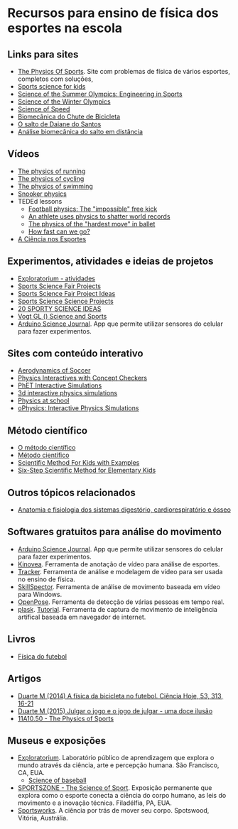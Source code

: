 # Recursos para ensino de física dos esportes na escola

Links para sites
----------------
- [The Physics Of Sports](https://www.real-world-physics-problems.com/physics-of-sports.html). Site com problemas de física de vários esportes, completos com soluções,  
- [Sports science for kids](https://www.sciencekids.co.nz/sports.html)  
- [Science of the Summer Olympics: Engineering in Sports](https://www.nsf.gov/news/mmg/index.jsp?series_name=Science%20of%20the%20Summer%20Olympics:%20Engineering%20in%20Sports)  
- [Science of the Winter Olympics](https://www.nsf.gov/news/mmg/index.jsp?series_name=Science%20of%20the%20Winter%20Olympics)  
- [Science of Speed](https://www.nsf.gov/news/mmg/index.jsp?series_name=Science%20of%20Speed)  
- [Biomecânica do Chute de Bicicleta](https://bmclab.pesquisa.ufabc.edu.br/biomecanica-do-chute-de-bicicleta/)  
- [O salto de Daiane do Santos](https://bmclab.pesquisa.ufabc.edu.br/o-salto-de-daiane-do-santos/)  
- [Análise biomecânica do salto em distância](https://bmclab.pesquisa.ufabc.edu.br/analise-biomecanica-do-salto-em-distancia/)  

Vídeos
------
- [The physics of running](https://youtu.be/EE6z7YHe-aM)  
- [The physics of cycling](https://youtu.be/CwckQUPt0GE)  
- [The physics of swimming](https://youtu.be/RWvIJVtDVA8)  
- [Snooker physics](https://youtu.be/mmSkconZv8E)  
- TEDEd lessons
  - [Football physics: The "impossible" free kick](https://ed.ted.com/lessons/football-physics-the-impossible-free-kick-erez-garty)  
  - [An athlete uses physics to shatter world records](https://ed.ted.com/lessons/an-athlete-uses-physics-to-shatter-world-records-asaf-bar-yosef)  
  - [The physics of the "hardest move" in ballet](https://ed.ted.com/lessons/the-physics-of-the-hardest-move-in-ballet-arleen-sugano)  
  - [How fast can we go?](https://ed.ted.com/best_of_web/tjUwWS0i)  
- [A Ciência nos Esportes](https://youtu.be/XwOSVNEQl-s)  

Experimentos, atividades e ideias de projetos
-----------------------------------------------
- [Exploratorium - atividades](https://www.exploratorium.edu/baseball/activities.html)   
- [Sports Science Fair Projects](https://www.sciencekids.co.nz/projects/sports.html)  
- [Sports Science Fair Project Ideas](https://www.thoughtco.com/sports-science-fair-project-ideas-609052)  
- [Sports Science Science Projects](https://www.sciencebuddies.org/science-fair-projects/project-ideas/sports-science)  
- [20 SPORTY SCIENCE IDEAS](https://www.science-sparks.com/sports-science/)  
- [Vogt GL () Science and Sports](https://www.nasa.gov/pdf/591752main_Science-Sports.pdf)  
- [Arduino Science Journal](https://www.arduino.cc/education/science-journal). App que permite utilizar sensores do celular para fazer experimentos.  

Sites com conteúdo interativo  
-----------------------------
- [Aerodynamics of Soccer](https://www.grc.nasa.gov/www/k-12/airplane/soccer.html)  
- [Physics Interactives with Concept Checkers](https://www.physicsclassroom.com/Physics-Interactives)  
- [PhET Interactive Simulations](https://phet.colorado.edu/en/simulations/filter?subjects=motion&type=html,prototype)  
- [3d interactive physics simulations](https://www.new3jcn.com/simulation.html)  
- [Physics at school](https://www.vascak.cz/?id=1&language=en#kapitola0)  
- [oPhysics: Interactive Physics Simulations](https://ophysics.com/index.html) 

Método científico
-----------------
- [O método científico](https://pt.khanacademy.org/science/biology/intro-to-biology/science-of-biology/v/the-scientific-method)  
- [Método científico](https://escolakids.uol.com.br/ciencias/metodo-cientifico.htm)  
- [Scientific Method For Kids with Examples](https://littlebinsforlittlehands.com/using-scientific-method-experiments-kids/)  
- [Six-Step Scientific Method for Elementary Kids](https://classroom.synonym.com/)   
 
Outros tópicos relacionados
---------------------------
- [Anatomia e fisiologia dos sistemas digestório, cardiorespiratório e ósseo](https://pt.khanacademy.org/science/ciencias-em-energia-biologica-da-origem-a-utilizacao/x648e0227f5ed15e4:anatomia-e-fisiologia-envolvidas-com-as-praticas-esportivas)   

Softwares gratuitos para análise do movimento
---------------------------------------------
- [Arduino Science Journal](https://www.arduino.cc/education/science-journal). App que permite utilizar sensores do celular para fazer experimentos.  
- [Kinovea](https://www.kinovea.org/). Ferramenta de anotação de vídeo para análise de esportes.  
- [Tracker](https://physlets.org/tracker/). Ferramenta de análise e modelagem de vídeo para ser usada no ensino de física.
- [SkillSpector](https://en.freedownloadmanager.org/Windows-PC/SkillSpector-FREE.html). Ferramenta de análise de movimento baseada em vídeo para Windows.  
- [OpenPose](https://github.com/CMU-Perceptual-Computing-Lab/openpose). Ferramenta de detecção de várias pessoas em tempo real.  
- [plask](https://plask.ai/). [Tutorial](https://youtu.be/qLfrrtJNWP8). Ferramenta de captura de movimento de inteligência artifical baseada em navegador de internet.  

Livros
------
- [Física do futebol](https://www.ofitexto.com.br/livro/fisica-do-futebol/)  

Artigos
-------
- [Duarte M (2014) A física da bicicleta no futebol. Ciência Hoje, 53, 313, 16-21](https://bmclab.pesquisa.ufabc.edu.br/pubs/ch14.pdf)  
- [Duarte M (2015) Julgar o jogo e o jogo de julgar - uma doce ilusão](https://bmclab.pesquisa.ufabc.edu.br/wp-content/uploads/2022/08/Julgar-o-jogo-e-o-jogo-de-julgar.pdf)  
- [11A10.50 - The Physics of Sports](https://instructional-resources.physics.uiowa.edu/demos/11a1050-physics-sports)   

Museus e exposições
-------------------
- [Exploratorium](https://www.exploratorium.edu/). Laboratório público de aprendizagem que explora o mundo através da ciência, arte e percepção humana. São Francisco, CA, EUA.   
  - [Science of baseball](https://www.exploratorium.edu/baseball/index.html)  
- [SPORTSZONE - The Science of Sport](https://www.fi.edu/exhibit/sportszone). Exposição permanente que explora como o esporte conecta a ciência do corpo humano, as leis do movimento e a inovação técnica. Filadélfia, PA, EUA.  
- [Sportsworks](https://museumsvictoria.com.au/scienceworks/whats-on/sportsworks/). A ciência por trás de mover seu corpo. Spotswood, Vitória, Austrália.
 
